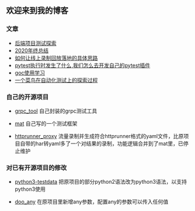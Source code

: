 ## 欢迎来到我的博客

### 文章

- [后端项目测试探索](./topics/后端项目测试探索.md)
- [2020年终总结](./topics/2020年终总结.md)
- [如何让线上录制回放落地的具体思路](./topics/如何让线上录制回放落地的具体思路.md)
- [pytest执行时发生了什么,我们怎么去开发自己的pytest插件](./topics/pytest执行时发生了什么,我们怎么去开发自己的pytest插件.md)
- [goc使用学习](./topics/goc使用学习.md)
- [一个菜鸟在自动化测试上的探索过程](./topics/一个菜鸟在自动化测试上的探索过程.md)

### 自己的开源项目

- [grpc_tool](https://github.com/mokulai/grpc_tool)
  自己封装的grpc测试工具

- [mat](https://github.com/mokulai/auto_generation_pytest)
  自己写的一个测试框架

- [httprunner_proxy](https://github.com/mokulai/httprunner_proxy)
  流量录制并生成符合httprunner格式的yaml文件，比原项目自带的har转yaml多了一个对结果的录制，功能逻辑合并到了mat里，已停止维护

### 对已有开源项目的修改

- [python3-testdata](https://github.com/mokulai/python3-testdata)
  把原项目的部分python2语法改为python3语法，以支持python3使用

- [doo_any](https://github.com/mokulai/doo_any)
  在原项目里新增any参数，配置any的参数可以传入任何值
